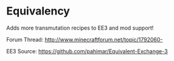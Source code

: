 Equivalency
===========

Adds more transmutation recipes to EE3 and mod support! 

Forum Thread: http://www.minecraftforum.net/topic/1792060-

EE3 Source: https://github.com/pahimar/Equivalent-Exchange-3
